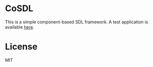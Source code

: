 # CoSDL

This is a simple component-based SDL framework.
A test application is available [here](https://github.com/KosukeTakahashi/CoSDLTest).

# License

MIT
